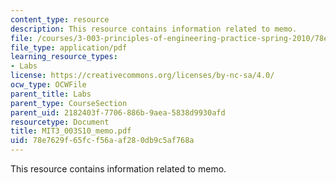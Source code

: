 ```yaml
---
content_type: resource
description: This resource contains information related to memo.
file: /courses/3-003-principles-of-engineering-practice-spring-2010/78e7629f65fcf56aaf280db9c5af768a_MIT3_003S10_memo.pdf
file_type: application/pdf
learning_resource_types:
- Labs
license: https://creativecommons.org/licenses/by-nc-sa/4.0/
ocw_type: OCWFile
parent_title: Labs
parent_type: CourseSection
parent_uid: 2182403f-7706-886b-9aea-5838d9930afd
resourcetype: Document
title: MIT3_003S10_memo.pdf
uid: 78e7629f-65fc-f56a-af28-0db9c5af768a
---
```

This resource contains information related to memo.